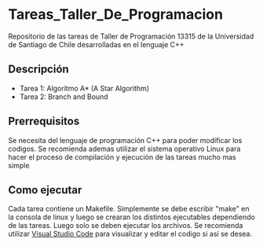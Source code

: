# Tareas_Taller_De_Programacion
Repositorio de las tareas de Taller de Programación 13315 de la Universidad de Santiago de Chile desarrolladas en el lenguaje C++

## Descripción

* Tarea 1: Algoritmo A* (A Star Algorithm)
* Tarea 2: Branch and Bound

## Prerrequisitos
Se necesita del lenguaje de programación C++ para poder modificar los codigos. Se recomienda ademas utilizar el sistema operativo Linux para hacer el proceso de compilación y ejecución de las tareas mucho mas simple

## Como ejecutar
Cada tarea contiene un Makefile. Simplemente se debe escribir "make" en la consola de linux y luego se crearan los distintos ejecutables dependiendo de las tareas. Luego solo se deben ejecutar los archivos. Se recomienda utilizar [Visual Studio Code](https://code.visualstudio.com) para visualizar y editar el codigo si así se desea.
